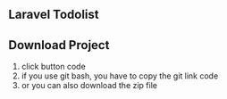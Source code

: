 ## Laravel Todolist

## Download Project

1. click button code
2. if you use git bash, you have to copy the git link code
3. or you can also download the zip file